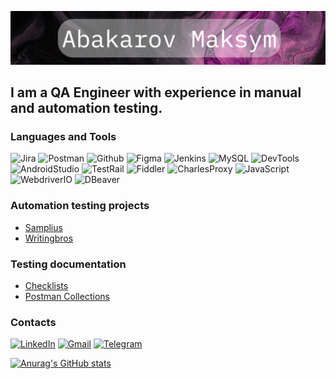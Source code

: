 [![Header](https://github.com/abakarovmaks/abakarovmaks/blob/main/assets/logo.png)]()

## I am a QA Engineer with experience in manual and automation testing.

### Languages and Tools

![Jira](https://img.shields.io/badge/-Jira-06050B?style=for-the-badge&logo=jira&logoColor=2580F7)
![Postman](https://img.shields.io/badge/-Postman-06050B?style=for-the-badge&logo=postman&logoColor=F76935)
![Github](https://img.shields.io/badge/-Github-06050B?style=for-the-badge&logo=github&logoColor=2E6BA4)
![Figma](https://img.shields.io/badge/-Figma-06050B?style=for-the-badge&logo=figma&logoColor=8713F4)
![Jenkins](https://img.shields.io/badge/-Jenkins-06050B?style=for-the-badge&logo=jenkins&logoColor=CC3631)
![MySQL](https://img.shields.io/badge/-MySQL-06050B?style=for-the-badge&logo=mysql&logoColor=DD8A00)
![DevTools](https://img.shields.io/badge/-DevTools-06050B?style=for-the-badge&logo=googlechrome&logoColor=FFBE12)
![AndroidStudio](https://img.shields.io/badge/-AndroidStudio-06050B?style=for-the-badge&logo=android&logoColor=32DE84)
![TestRail](https://img.shields.io/badge/-TestRail-06050B?style=for-the-badge&logo=testrail&logoColor=289F4D)
![Fiddler](https://img.shields.io/badge/-Fiddler-06050B?style=for-the-badge&logo=fiddler&logoColor=289F4D)
![CharlesProxy](https://img.shields.io/badge/-CharlesProxy-06050B?style=for-the-badge&logo=charlesproxy&logoColor=289F4D)
![JavaScript](https://img.shields.io/badge/-JavaScript-06050B?style=for-the-badge&logo=javascript&logoColor=EFD81D)
![WebdriverIO](https://img.shields.io/badge/-WebdriverIO-06050B?style=for-the-badge&logo=webdriverio&logoColor=EA5906)
![DBeaver](https://img.shields.io/badge/-DBeaver-06050B?style=for-the-badge&logo=dbeaver&logoColor=EA5906)

### Automation testing projects

- [Samplius]()
- [Writingbros]()

### Testing documentation

- [Checklists]()
- [Postman Collections]()

### Contacts

[![LinkedIn](https://img.shields.io/badge/-LinkedIn-06050B?style=for-the-badge&logo=linkedin&logoColor=0A66C2)](https://www.linkedin.com/in/maksymabakarov/)
[![Gmail](https://img.shields.io/badge/-Gmail-06050B?style=for-the-badge&logo=gmail&logoColor=EA4335)](mailto:abakarovmaks@gmail.com">)
[![Telegram](https://img.shields.io/badge/-Telegram-06050B?style=for-the-badge&logo=telegram&logoColor=33A8DA)](https://telegram.me/abakarovmaks)

[![Anurag's GitHub stats](https://github-readme-stats.vercel.app/api?username=abakarovmaks&show_icons=true&theme=omni&hide=issues,stars&)](https://github.com/anuraghazra/github-readme-stats)

